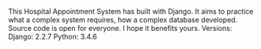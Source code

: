 This Hospital Appointment System has built with Django. It aims to practice what a complex system requires, how a complex database developed. Source code is open for everyone. I hope it benefits yours. 
Versions: 
Django: 2.2.7
Python: 3.4.6
